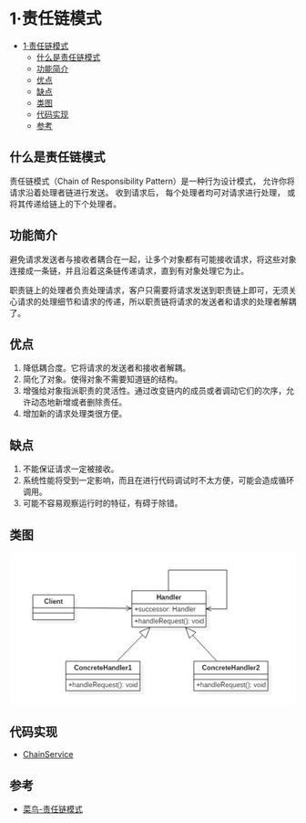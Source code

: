 # 1·责任链模式

- [1·责任链模式](#1责任链模式)
  - [什么是责任链模式](#什么是责任链模式)
  - [功能简介](#功能简介)
  - [优点](#优点)
  - [缺点](#缺点)
  - [类图](#类图)
  - [代码实现](#代码实现)
  - [参考](#参考)

## 什么是责任链模式
责任链模式（Chain of Responsibility Pattern）是一种行为设计模式， 允许你将请求沿着处理者链进行发送。 收到请求后， 每个处理者均可对请求进行处理， 或将其传递给链上的下个处理者。

## 功能简介
避免请求发送者与接收者耦合在一起，让多个对象都有可能接收请求，将这些对象连接成一条链，并且沿着这条链传递请求，直到有对象处理它为止。

职责链上的处理者负责处理请求，客户只需要将请求发送到职责链上即可，无须关心请求的处理细节和请求的传递，所以职责链将请求的发送者和请求的处理者解耦了。

## 优点
1. 降低耦合度。它将请求的发送者和接收者解耦。
2. 简化了对象。使得对象不需要知道链的结构。
3. 增强给对象指派职责的灵活性。通过改变链内的成员或者调动它们的次序，允许动态地新增或者删除责任。
4. 增加新的请求处理类很方便。

## 缺点
1. 不能保证请求一定被接收。
2. 系统性能将受到一定影响，而且在进行代码调试时不太方便，可能会造成循环调用。
3. 可能不容易观察运行时的特征，有碍于除错。

## 类图
![图14-责任链模式类图](/docs/images/图14-责任链模式类图.png)

## 代码实现
- [ChainService](/src/main/java/com/ly/pattern/chain/ChainService.java)

## 参考
- [菜鸟-责任链模式](https://www.runoob.com/design-pattern/chain-of-responsibility-pattern.html)